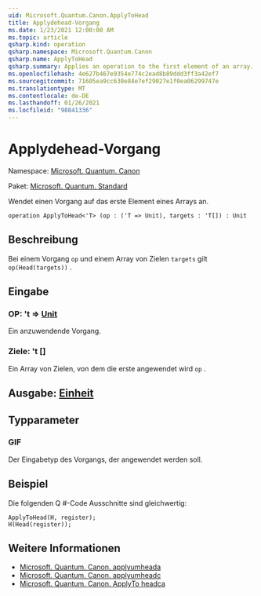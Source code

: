 ```yaml
---
uid: Microsoft.Quantum.Canon.ApplyToHead
title: Applydehead-Vorgang
ms.date: 1/23/2021 12:00:00 AM
ms.topic: article
qsharp.kind: operation
qsharp.namespace: Microsoft.Quantum.Canon
qsharp.name: ApplyToHead
qsharp.summary: Applies an operation to the first element of an array.
ms.openlocfilehash: 4e627b467e9354e774c2ead8b89ddd3ff3a42ef7
ms.sourcegitcommit: 71605ea9cc630e84e7ef29027e1f0ea06299747e
ms.translationtype: MT
ms.contentlocale: de-DE
ms.lasthandoff: 01/26/2021
ms.locfileid: "98841336"
---
```

# <a name="applytohead-operation"></a>Applydehead-Vorgang

Namespace: [Microsoft. Quantum. Canon](xref:Microsoft.Quantum.Canon)

Paket: [Microsoft. Quantum. Standard](https://nuget.org/packages/Microsoft.Quantum.Standard)


Wendet einen Vorgang auf das erste Element eines Arrays an.

```qsharp
operation ApplyToHead<'T> (op : ('T => Unit), targets : 'T[]) : Unit
```


## <a name="description"></a>Beschreibung

Bei einem Vorgang `op` und einem Array von Zielen `targets` gilt `op(Head(targets))` .

## <a name="input"></a>Eingabe

### <a name="op--t--unit"></a>OP: 't => [Unit](xref:microsoft.quantum.lang-ref.unit) 

Ein anzuwendende Vorgang.


### <a name="targets--t"></a>Ziele: 't []

Ein Array von Zielen, von dem die erste angewendet wird `op` .



## <a name="output--unit"></a>Ausgabe: [Einheit](xref:microsoft.quantum.lang-ref.unit)



## <a name="type-parameters"></a>Typparameter

### <a name="t"></a>GIF

Der Eingabetyp des Vorgangs, der angewendet werden soll.

## <a name="example"></a>Beispiel

Die folgenden Q #-Code Ausschnitte sind gleichwertig:

```qsharp
ApplyToHead(H, register);
H(Head(register));
```

## <a name="see-also"></a>Weitere Informationen

- [Microsoft. Quantum. Canon. applyumheada](xref:Microsoft.Quantum.Canon.ApplyToHeadA)
- [Microsoft. Quantum. Canon. applyumheadc](xref:Microsoft.Quantum.Canon.ApplyToHeadC)
- [Microsoft. Quantum. Canon. ApplyTo headca](xref:Microsoft.Quantum.Canon.ApplyToHeadCA)